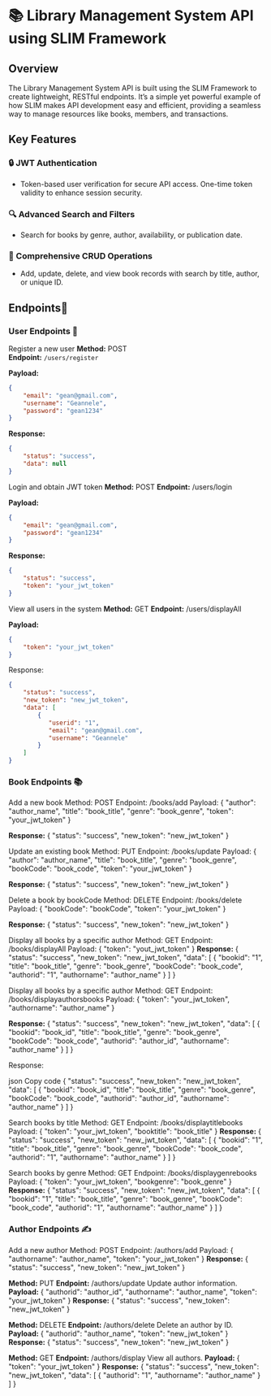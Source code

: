 # 📚 Library Management System API using SLIM Framework

## Overview 
The Library Management System API is built using the SLIM Framework to create lightweight, RESTful endpoints. It’s a simple yet powerful example of how SLIM makes API development easy and efficient, providing a seamless way to manage resources like books, members, and transactions.

## Key Features 
### 🔒 JWT Authentication 
- Token-based user verification for secure API access. One-time token validity to enhance session security.
### 🔍 Advanced Search and Filters 
- Search for books by genre, author, availability, or publication date.
### 📖 Comprehensive CRUD Operations
- Add, update, delete, and view book records with search by title, author, or unique ID.

## Endpoints🚀

### User Endpoints 👤

Register a new user
**Method:** POST  
**Endpoint:** `/users/register`  

**Payload:**
```json
{
    "email": "gean@gmail.com",
    "username": "Geannele",
    "password": "gean1234"
}
```
**Response:**
```json
{
    "status": "success",
    "data": null
}
```
Login and obtain JWT token
**Method:** POST 
**Endpoint:** /users/login

**Payload:**
```json
{
    "email": "gean@gmail.com",
    "password": "gean1234"
}
```
**Response:**
```json
{
    "status": "success",
    "token": "your_jwt_token"
}
```
View all users in the system
**Method:** GET
**Endpoint:** /users/displayAll

**Payload:**
```json
{
    "token": "your_jwt_token"
}
```
Response:
```json
{
    "status": "success",
    "new_token": "new_jwt_token",
    "data": [
        {
           "userid": "1",
           "email": "gean@gmail.com",
           "username": "Geannele"
        }
    ]
}
```
### Book Endpoints 📚
Add a new book
Method: POST
Endpoint: /books/add
Payload:
{
      "author": "author_name",
    "title": "book_title",
    "genre": "book_genre",
    "token": "your_jwt_token"
}

**Response:**
{
    "status": "success",
    "new_token": "new_jwt_token"
}


Update an existing book
Method: PUT
Endpoint: /books/update
Payload:
{
    "author": "author_name",
    "title": "book_title",
    "genre": "book_genre",
    "bookCode": "book_code",
    "token": "your_jwt_token"
}

**Response:**
{
    "status": "success",
    "new_token": "new_jwt_token"
}

Delete a book by bookCode
Method: DELETE
Endpoint: /books/delete
Payload:
{
    "bookCode": "bookCode",
    "token": "your_jwt_token"
}

**Response:** 
{
    "status": "success",
    "new_token": "new_jwt_token"
}

Display all books by a specific author
Method: GET
Endpoint: /books/displayAll
Payload:
{
    "token": "yout_jwt_token"
}
**Response:**
{
    "status": "success",
    "new_token": "new_jwt_token",
    "data": [
        {
           "bookid": "1",
           "title": "book_title",
           "genre": "book_genre",
           "bookCode": "book_code",
           "authorid": "1",
           "authorname": "author_name"
        }
    ]
}

Display all books by a specific author
Method: GET
Endpoint: /books/displayauthorsbooks
Payload:
{
    "token": "your_jwt_token",
    "authorname": "author_name"
}

**Response:**
{
    "status": "success",
    "new_token": "new_jwt_token",
    "data": [
      {
        "bookid": "book_id",
        "title": "book_title",
        "genre": "book_genre",
        "bookCode": "book_code",
        "authorid": "author_id",
        "authorname": "author_name"
      }
   ]
}


Response:

json
Copy code
{
    "status": "success",
    "new_token": "new_jwt_token",
    "data": [
      {
        "bookid": "book_id",
        "title": "book_title",
        "genre": "book_genre",
        "bookCode": "book_code",
        "authorid": "author_id",
        "authorname": "author_name"
      }
   ]
}

Search books by title
Method: GET
Endpoint: /books/displaytitlebooks
Payload:
{
    "token": "your_jwt_token",
    "booktitle": "book_title"
}
**Response:**
{
    "status": "success",
    "new_token": "new_jwt_token",
    "data": [
        {
            "bookid": "1",
            "title": "book_title",
            "genre": "book_genre",
            "bookCode": "book_code",
            "authorid": "1",
            "authorname": "author_name"
        }
    ]
}

Search books by genre
Method: GET
Endpoint: /books/displaygenrebooks
Payload:
{
    "token": "your_jwt_token",
    "bookgenre": "book_genre"
}
**Response:**
{
    "status": "success",
    "new_token": "new_jwt_token",
    "data": [
        {
            "bookid": "1",
            "title": "book_title",
            "genre": "book_genre",
            "bookCode": "book_code",
            "authorid": "1",
            "authorname": "author_name"
        }
    ]
}

### Author Endpoints ✍️
Add a new author
Method: POST
Endpoint: /authors/add
Payload:
{
    "authorname": "author_name",
    "token": "your_jwt_token"
}
**Response:**
{
    "status": "success",
    "new_token": "new_jwt_token"
}

**Method:** PUT
**Endpoint:** /authors/update
Update author information.
**Payload:**
{
    "authorid": "author_id",
    "authorname": "author_name",
    "token": "your_jwt_token"
}
**Response:**
{
    "status": "success",
    "new_token": "new_jwt_token"
}

**Method:** DELETE
**Endpoint:** /authors/delete
Delete an author by ID.
**Payload:**
{
    "authorid": "author_name",
    "token": "new_jwt_token"
}
**Response:**
{
    "status": "success",
    "new_token": "new_jwt_token"
}

**Method:** GET
**Endpoint:** /authors/display
View all authors.
**Payload:**
{
    "token": "your_jwt_token"
}
**Response:**
{
    "status": "success",
    "new_token": "new_jwt_token",
    "data": [
        {
            "authorid": "1",
            "authorname": "author_name"
        }
    ]
}





 
